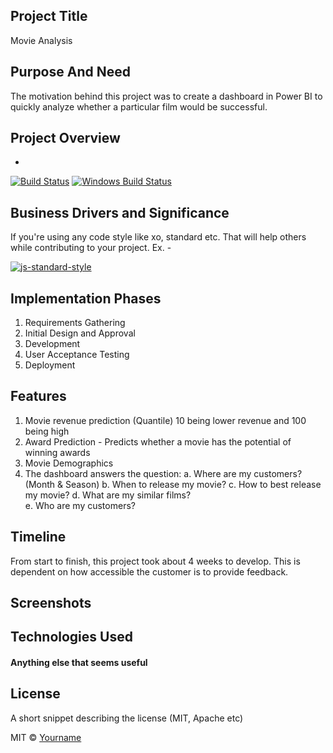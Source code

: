 
## Project Title 
Movie Analysis

## Purpose And Need
The motivation behind this project was to create a dashboard in Power BI to quickly analyze whether a particular film would be successful. 

## Project Overview
- 

[![Build Status](https://travis-ci.org/akashnimare/foco.svg?branch=master)](https://travis-ci.org/akashnimare/foco)
[![Windows Build Status](https://ci.appveyor.com/api/projects/status/github/akashnimare/foco?branch=master&svg=true)](https://ci.appveyor.com/project/akashnimare/foco/branch/master)

## Business Drivers and Significance
If you're using any code style like xo, standard etc. That will help others while contributing to your project. Ex. -

[![js-standard-style](https://img.shields.io/badge/code%20style-standard-brightgreen.svg?style=flat)](https://github.com/feross/standard)
 
## Implementation Phases
1. Requirements Gathering
2. Initial Design and Approval
3. Development
4. User Acceptance Testing
5. Deployment

## Features
1. Movie revenue prediction (Quantile) 10 being lower revenue and 100 being high
2. Award Prediction - Predicts whether a movie has the potential of winning awards
3. Movie Demographics
4. The dashboard answers the question:
   a. Where are my customers? (Month & Season)
   b. When to release my movie?
   c. How to best release my movie?
   d. What are my similar films?   
   e. Who are my customers?   

## Timeline
From start to finish, this project took about 4 weeks to develop. This is dependent on how accessible the customer is to provide feedback.

## Screenshots


## Technologies Used



#### Anything else that seems useful

## License
A short snippet describing the license (MIT, Apache etc)

MIT © [Yourname]()

